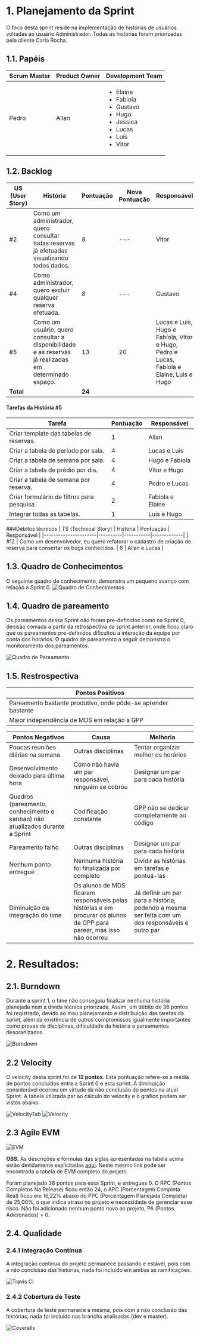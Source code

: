 # 1. Planejamento da Sprint
O foco desta sprint reside na implementação de histórias de usuários voltadas ao usuário Administrador. Todas as histórias foram priorizadas pela cliente Carla Rocha. 

## 1.1. Papéis

|Scrum Master|Product Owner|Development Team     |
|------------|-------------|---------------------|
|Pedro       | Allan      |<ul><li>Elaine</li><li>Fabiola</li><li>Gustavo</li><li>Hugo</li><li>Jessica</li><li>Lucas</li><li>Luís</li><li>Vitor</li>  |

## 1.2. Backlog

| US (User Story) | História | Pontuação | Nova Pontuação| Responsável |
|----------------------|----------|---------|------------|-------------|
| #2 | Como um administrador, quero consultar todas reservas já efetuadas visualizando todos dados. | 8  |---| Vitor |
| #4 | Como administrador, quero excluir qualquer reserva efetuada. | 8  |---| Gustavo |
| #5 | Como um usuário, quero consultar a disponibilidade e as reservas já realizadas em determinado espaço. |13| 20  | Lucas e Luis, Hugo e Fabíola, Vitor e Hugo, Pedro e Lucas, Fabíola e Elaine, Luis e Hugo |
|**Total**| | **24**|||

#### Tarefas da História #5
| Tarefa | Pontuação | Responsável |
|--------|-----------|-------------|
| Criar template das tabelas de reservas. | 1  | Allan |
| Criar a tabela de período por sala. | 4 | Lucas e Luis |
| Criar a tabela de semana por sala. | 4  | Hugo e Fabíola |
| Criar a tabela de prédio por dia. | 4 | Vitor e Hugo |
| Criar a tabela de semana por reserva. | 4  | Pedro e Lucas |
| Criar formulário de filtros para pesquisa. | 2 | Fabíola e Elaine |
| Integrar todas as tabelas. | 1 | Luis e Hugo |

###Débitos técnicos
| TS (Technical Story) | História | Pontuação | Responsável |
|----------------------|----------|-----------|-------------|
| #12 | Como um desenvolvedor, eu quero refatorar o cadastro de criação de reserva para consertar os bugs conhecidos. | 8  | Allan e Lucas |

## 1.3. Quadro de Conhecimentos
O seguinte quadro de conhecimento, demonstra um pequeno avanço com relação a Sprint 0. 
![Quadro de Conhecimentos](https://raw.githubusercontent.com/wiki/fga-gpp-mds/2016.2-Time05-SalasFGA/img/1_conhecimento.png) 

## 1.4. Quadro de pareamento
Os pareamentos dessa Sprint não foram pre-definidos como na Sprint 0, decisão comada a partir da retrospectiva da sprint anterior, onde ficou claro que os pareamentos pre-definidos dificultou a interação da equipe por conta dos horários. O quadro de pareamento a seguir demonstra o monitoramento dos pareamentos.
 
![Quadro de Pareamento](https://raw.githubusercontent.com/wiki/fga-gpp-mds/2016.2-Time05-SalasFGA/img/1_pareamento.png) 

## 1.5. Restrospectiva
| Pontos Positivos |
|------------------|
| Pareamento bastante produtivo, onde pôde-se aprender bastante |
| Maior independência de MDS em relação a GPP |

|Pontos Negativos |Causa| Melhoria|
|-----------------|-----|---------|
|Poucas reuniões diárias na semana| Outras disciplinas| Tentar organizar melhor os horários|
|Desenvolvimento deixado para última hora| Como não havia um par responsável, ninguém se cobrou| Designar um par para cada história|
|Quadros (pareamento, conhecimento e kanban) não atualizados durante a Sprint | Codificação constante|GPP não se dedicar completamente ao código|
|Pareamento falho|Outras disciplinas| Designar um par para cada história|
|Nenhum ponto entregue| Nenhuma história foi finalizada por completo| Dividir as histórias em tarefas e pontuá-las|
|Diminuição da integração do time| Os alunos de MDS ficaram responsáveis pelas histórias e em procurar os alunos de GPP para parear, mas isso não ocorreu| Já definir um par para a história, podendo a mesma ser feita com um dos responsáveis e outro par|

# 2. Resultados:

## 2.1. Burndown
Durante a sprint 1, o time não conseguiu finalizar nenhuma história planejada nem a dívida técnica priorizada. Assim, um débito de 36 pontos foi registrado, devido ao mau planejamento e distribuição das tarefas da sprint, além da existência de outros compromissos igualmente importantes como provas de disciplinas, dificuldade da história e pareamentos desoranizados.

![Burndown](https://raw.githubusercontent.com/wiki/fga-gpp-mds/2016.2-Time05-SalasFGA/img/1_burndown.png) 

## 2.2 Velocity
O velocity desta sprint foi de **12 pontos**. Esta pontuação refere-se a média de pontos concluídos entre a Sprint 0 e esta sprint. A diminuição considerável ocorreu em virtude da não conclusão de pontos na atual Sprint. A tabela utilizada par ao cálculo do velocity e o gráfico podem ser vistos abaixo.

![VelocityTab](https://raw.githubusercontent.com/wiki/fga-gpp-mds/2016.2-Time05-SalasFGA/img/1_velocityTab.png)
![Velocity](https://raw.githubusercontent.com/wiki/fga-gpp-mds/2016.2-Time05-SalasFGA/img/1_velocity.png)

## 2.3 Agile EVM

![EVM](https://raw.githubusercontent.com/wiki/fga-gpp-mds/2016.2-Time05-SalasFGA/img/1_evm.png)

**OBS.** As descrições e fórmulas das siglas apresentadas na tabela acima estão devidamente explicitadas [aqui](https://github.com/fga-gpp-mds/2016.2-SAS_FGA/wiki/Agile-EVM). Neste mesmo link pode ser encontrada a tabela de EVM completa do projeto.

Foram planejado 36 pontos para essa Sprint, e entregues 0. O RPC (Pontos Completos Na Release) ficou então 24, o APC (Porcentagem Completa Real) ficou em 16,22% abaixo do PPC (Porcentagem Planejada Completa) de 25,00%, o que indica atraso no projeto e necessidade de gerenciar esse risco. Não foi adicionado nenhum ponto novo ao projeto, PA (Pontos Adicionados) = 0.

## 2.4. Qualidade
### 2.4.1 Integração Contínua
A integração contínua do projeto permanece passando e estável, pois com a não conclusão das histórias, nada foi incluído em ambas as ramificações.

![Travis CI](https://raw.githubusercontent.com/wiki/fga-gpp-mds/2016.2-Time05-SalasFGA/metrics/sprint0/travis.png) 

### 2.4.2 Cobertura de Teste
A cobertura de teste permanece a mesma, pois com a não conclusão das histórias, nada foi incluído nas branchs analisadas (dev e master).

![Coveralls](https://raw.githubusercontent.com/wiki/fga-gpp-mds/2016.2-Time05-SalasFGA/metrics/sprint0/coveralls.png)